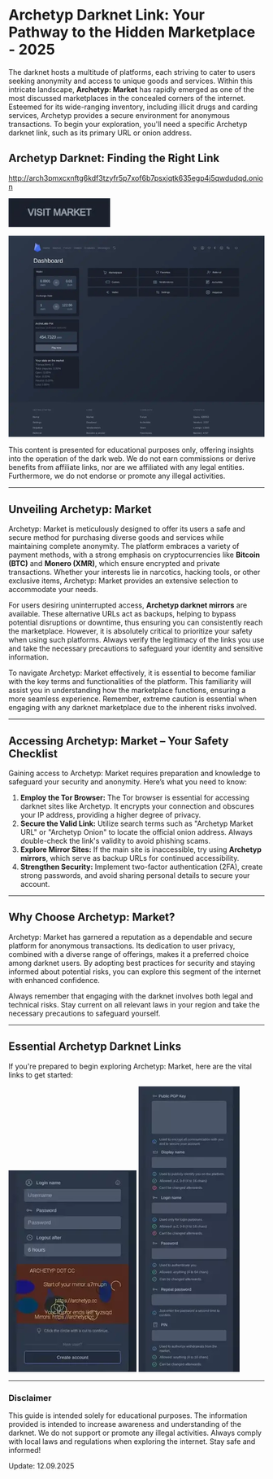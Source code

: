 # Archetyp Darknet Link: Your Pathway to the Hidden Marketplace - 2025

The darknet hosts a multitude of platforms, each striving to cater to users seeking anonymity and access to unique goods and services. Within this intricate landscape, **Archetyp: Market** has rapidly emerged as one of the most discussed marketplaces in the concealed corners of the internet. Esteemed for its wide-ranging inventory, including illicit drugs and carding services, Archetyp provides a secure environment for anonymous transactions. To begin your exploration, you'll need a specific Archetyp darknet link, such as its primary URL or onion address.

## Archetyp Darknet: Finding the Right Link

http://arch3pmxcxnftg6kdf3tzyfr5p7xof6b7psxjqtk635egp4j5qwdudqd.onion

[<img src="/temp/fullscreen.webp" width="200">](http://arch3pmxcxnftg6kdf3tzyfr5p7xof6b7psxjqtk635egp4j5qwdudqd.onion)

<a href="http://arch3pmxcxnftg6kdf3tzyfr5p7xof6b7psxjqtk635egp4j5qwdudqd.onion"><img src="/temp/launchpad.webp" alt="Archetyp Preview" style="max-width: 100%;"></a>

This content is presented for educational purposes only, offering insights into the operation of the dark web. We do not earn commissions or derive benefits from affiliate links, nor are we affiliated with any legal entities. Furthermore, we do not endorse or promote any illegal activities.

---

## Unveiling Archetyp: Market

Archetyp: Market is meticulously designed to offer its users a safe and secure method for purchasing diverse goods and services while maintaining complete anonymity. The platform embraces a variety of payment methods, with a strong emphasis on cryptocurrencies like **Bitcoin (BTC)** and **Monero (XMR)**, which ensure encrypted and private transactions. Whether your interests lie in narcotics, hacking tools, or other exclusive items, Archetyp: Market provides an extensive selection to accommodate your needs.

For users desiring uninterrupted access, **Archetyp darknet mirrors** are available. These alternative URLs act as backups, helping to bypass potential disruptions or downtime, thus ensuring you can consistently reach the marketplace. However, it is absolutely critical to prioritize your safety when using such platforms. Always verify the legitimacy of the links you use and take the necessary precautions to safeguard your identity and sensitive information.

To navigate Archetyp: Market effectively, it is essential to become familiar with the key terms and functionalities of the platform. This familiarity will assist you in understanding how the marketplace functions, ensuring a more seamless experience. Remember, extreme caution is essential when engaging with any darknet marketplace due to the inherent risks involved.

---

## Accessing Archetyp: Market – Your Safety Checklist

Gaining access to Archetyp: Market requires preparation and knowledge to safeguard your security and anonymity. Here’s what you need to know:

1.  **Employ the Tor Browser:** The Tor browser is essential for accessing darknet sites like Archetyp. It encrypts your connection and obscures your IP address, providing a higher degree of privacy.
2.  **Secure the Valid Link:** Utilize search terms such as "Archetyp Market URL" or "Archetyp Onion" to locate the official onion address. Always double-check the link's validity to avoid phishing scams.
3.  **Explore Mirror Sites:** If the main site is inaccessible, try using **Archetyp mirrors**, which serve as backup URLs for continued accessibility.
4.  **Strengthen Security:** Implement two-factor authentication (2FA), create strong passwords, and avoid sharing personal details to secure your account.

---

## Why Choose Archetyp: Market?

Archetyp: Market has garnered a reputation as a dependable and secure platform for anonymous transactions. Its dedication to user privacy, combined with a diverse range of offerings, makes it a preferred choice among darknet users. By adopting best practices for security and staying informed about potential risks, you can explore this segment of the internet with enhanced confidence.

Always remember that engaging with the darknet involves both legal and technical risks. Stay current on all relevant laws in your region and take the necessary precautions to safeguard yourself.

---

## Essential Archetyp Darknet Links

If you're prepared to begin exploring Archetyp: Market, here are the vital links to get started:

<a href="http://arch3pmxcxnftg6kdf3tzyfr5p7xof6b7psxjqtk635egp4j5qwdudqd.onion"><img src="/temp/accent.webp" alt="Archetyp Login" style="max-width: 100%;"></a>
<a href="http://arch3pmxcxnftg6kdf3tzyfr5p7xof6b7psxjqtk635egp4j5qwdudqd.onion"><img src="/temp/watermark.webp" alt="Archetyp Register" style="max-width: 100%;"></a>

---

### Disclaimer

This guide is intended solely for educational purposes. The information provided is intended to increase awareness and understanding of the darknet. We do not support or promote any illegal activities. Always comply with local laws and regulations when exploring the internet. Stay safe and informed!







Update:  12.09.2025